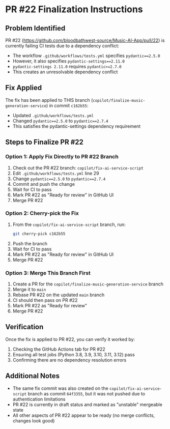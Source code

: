 # PR #22 Finalization Instructions

## Problem Identified
PR #22 (https://github.com/bloodbathwest-source/Music-AI-App/pull/22) is currently failing CI tests due to a dependency conflict:
- The workflow `.github/workflows/tests.yml` specifies `pydantic==2.5.0`
- However, it also specifies `pydantic-settings==2.11.0`
- `pydantic-settings 2.11.0` requires `pydantic>=2.7.0`
- This creates an unresolvable dependency conflict

## Fix Applied
The fix has been applied to THIS branch (`copilot/finalize-music-generation-service`) in commit `c162b55`:
- Updated `.github/workflows/tests.yml`
- Changed `pydantic==2.5.0` to `pydantic==2.7.4`
- This satisfies the pydantic-settings dependency requirement

## Steps to Finalize PR #22

### Option 1: Apply Fix Directly to PR #22 Branch
1. Check out the PR #22 branch: `copilot/fix-ai-service-script`
2. Edit `.github/workflows/tests.yml` line 29
3. Change `pydantic==2.5.0` to `pydantic==2.7.4`
4. Commit and push the change
5. Wait for CI to pass
6. Mark PR #22 as "Ready for review" in GitHub UI
7. Merge PR #22

### Option 2: Cherry-pick the Fix
1. From the `copilot/fix-ai-service-script` branch, run:
   ```bash
   git cherry-pick c162b55
   ```
2. Push the branch
3. Wait for CI to pass
4. Mark PR #22 as "Ready for review" in GitHub UI
5. Merge PR #22

### Option 3: Merge This Branch First
1. Create a PR for the `copilot/finalize-music-generation-service` branch
2. Merge it to `main`
3. Rebase PR #22 on the updated `main` branch
4. CI should then pass on PR #22
5. Mark PR #22 as "Ready for review"
6. Merge PR #22

## Verification
Once the fix is applied to PR #22, you can verify it worked by:
1. Checking the GitHub Actions tab for PR #22
2. Ensuring all test jobs (Python 3.8, 3.9, 3.10, 3.11, 3.12) pass
3. Confirming there are no dependency resolution errors

## Additional Notes
- The same fix commit was also created on the `copilot/fix-ai-service-script` branch as commit `64f3355`, but it was not pushed due to authentication limitations
- PR #22 is currently in draft status and marked as "unstable" mergeable state
- All other aspects of PR #22 appear to be ready (no merge conflicts, changes look good)
